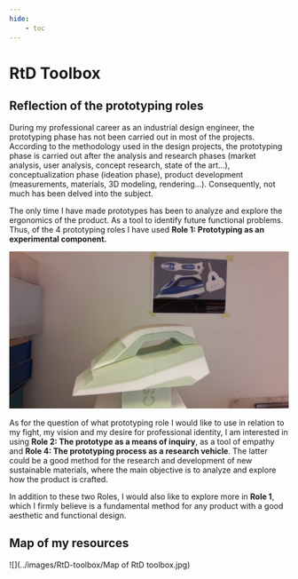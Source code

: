 ```yaml
---
hide:
    - toc
---
```


# **RtD Toolbox**
## Reflection of the prototyping roles

During my professional career as an industrial design engineer, the prototyping phase has not been carried out in most of the projects. According to the methodology used in the design projects, the prototyping phase is carried out after the analysis and research phases (market analysis, user analysis, concept research, state of the art...), conceptualization phase (ideation phase), product development (measurements, materials, 3D modeling, rendering...). Consequently, not much has been delved into the subject. 

The only time I have made prototypes has been to analyze and explore the ergonomics of the product. As a tool to identify future functional problems. Thus, of the 4 prototyping roles I have used **Role 1: Prototyping as an experimental component.**

![](../images/RtD-toolbox/1.jpg)

As for the question of what prototyping role I would like to use in relation to my fight, my vision and my desire for professional identity, I am interested in using **Role 2: The prototype as a means of inquiry**, as a tool of empathy and **Role 4: The prototyping process as a research vehicle**. The latter could be a good method for the research and development of new sustainable materials, where the main objective is to analyze and explore how the product is crafted. 

In addition to these two Roles, I would also like to explore more in **Role 1**, which I firmly believe is a fundamental method for any product with a good aesthetic and functional design.

## Map of my resources
![](../images/RtD-toolbox/Map of RtD toolbox.jpg)